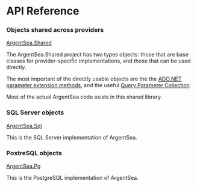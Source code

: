 ﻿# API Reference

### Objects shared across providers
[ArgentSea.Shared](/api/ArgentSea.html)

The ArgentSea.Shared project has two types objects: those that are base classes for provider-specific implementations, and those that can be used directly. 

The most important of the directly usable objects are the the [ADO.NET parameter  extension methods](/api/ArgentSea.DbParameterExtensions.html), and the useful [Query Parameter Collection](/api/ArgentSea.QueryParameterCollection.html).

Most of the actual ArgentSea code exists in this shared library.

### SQL Server objects
[ArgentSea.Sql](/api-sql/ArgentSea.Sql.html)

This is the SQL Server implementation of ArgentSea.

### PostreSQL objects
[ArgentSea.Pg](/api-pg/ArgentSea.Pg.html)

This is the PostgreSQL implementation of ArgentSea.
